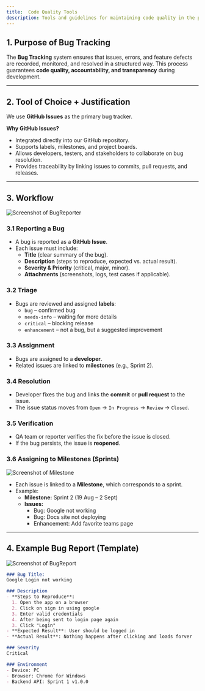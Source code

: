 ```yaml
---
title:  Code Quality Tools
description: Tools and guidelines for maintaining code quality in the project.
---
```


## 1. Purpose of Bug Tracking
The **Bug Tracking** system ensures that issues, errors, and feature defects are recorded, monitored, and resolved in a structured way. This process guarantees **code quality, accountability, and transparency** during development.

---

## 2. Tool of Choice + Justification
We use **GitHub Issues** as the primary bug tracker.  

**Why GitHub Issues?**
- Integrated directly into our GitHub repository.  
- Supports labels, milestones, and project boards.  
- Allows developers, testers, and stakeholders to collaborate on bug resolution.  
- Provides traceability by linking issues to commits, pull requests, and releases.  

---

## 3. Workflow
![Screenshot of BugReporter](/diagrams/bugreport2.png)
### 3.1 Reporting a Bug
- A bug is reported as a **GitHub Issue**.  
- Each issue must include:
  - **Title** (clear summary of the bug).  
  - **Description** (steps to reproduce, expected vs. actual result).  
  - **Severity & Priority** (critical, major, minor).  
  - **Attachments** (screenshots, logs, test cases if applicable).  

### 3.2 Triage
- Bugs are reviewed and assigned **labels**:  
  - `bug` – confirmed bug  
  - `needs-info` – waiting for more details  
  - `critical` – blocking release  
  - `enhancement` – not a bug, but a suggested improvement  

### 3.3 Assignment
- Bugs are assigned to a **developer**.  
- Related issues are linked to **milestones** (e.g., Sprint 2).  

### 3.4 Resolution
- Developer fixes the bug and links the **commit** or **pull request** to the issue.  
- The issue status moves from `Open` → `In Progress` → `Review` → `Closed`.  

### 3.5 Verification
- QA team or reporter verifies the fix before the issue is closed.  
- If the bug persists, the issue is **reopened**.  


### 3.6 Assigning to Milestones (Sprints)  
![Screenshot of Milestone](/diagrams/mile.png)

- Each issue is linked to a **Milestone**, which corresponds to a sprint.  
- Example:  
  - **Milestone:** Sprint 2 (19 Aug – 2 Sept)  
  - **Issues:**  
    - Bug: Google not working 
    - Bug: Docs site not deploying
    - Enhancement: Add favorite teams page
---

## 4. Example Bug Report (Template)
![Screenshot of BugReport](/diagrams/bugreport1.png)
```markdown
### Bug Title:
Google Login not working

### Description
- **Steps to Reproduce**:  
  1. Open the app on a browser  
  2. Click on sign in using google
  3. Enter valid credentials  
  4. After being sent to login page again
  3. Click "Login"  
- **Expected Result**: User should be logged in  
- **Actual Result**: Nothing happens after clicking and loads forver 

### Severity
Critical  

### Environment
- Device: PC
- Browser: Chrome for Windows
- Backend API: Sprint 1 v1.0.0
